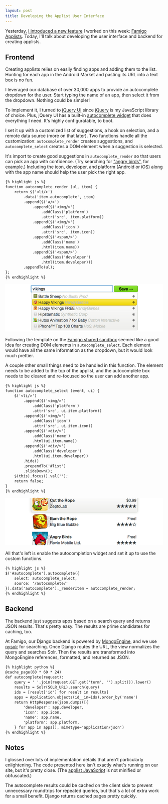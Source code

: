 ```yaml
---
layout: post
title: Developing the Applist User Interface
---
```


Yesterday, [I introduced a new feature][1] I worked on this week:
[Famigo Applists][2]. Today, I'll talk about developing the user
interface and backend for creating applists.

## Frontend

Creating applists relies on easily finding apps and adding them to
the list. Hunting for each app in the Android Market and pasting
its URL into a text box is no fun.

I leveraged our database of over 30,000 apps to provide an autocomplete
dropdown for the user. Start typing the name of an app, then select
it from the dropdown. Nothing could be simpler!

To implement it, I turned to [jQuery UI][3] since [jQuery][4] is
my JavaScript library of choice. Plus, jQuery UI has a built-in
[autocomplete widget][5] that does everything I need. It's highly
configuratable, to boot.

I set it up with a customized list of suggestions, a hook on
selection, and a remote data source (more on that later). Two
functions handle all the customization: `autocomplete_render` creates
suggestions, and `autocomplete_select` creates a DOM element when
a suggestion is selected.

It's import to create good suggestions in `autocomplete_render` so
that users can pick an app with confidence. (Try searching for
["angry birds"][6], for example.) Including the icon, developer,
and platform (Android or iOS) along with the app name should help
the user pick the right app.

    {% highlight js %}
    function autocomplete_render (ul, item) {
        return $('<li/>')
            .data('item.autocomplete', item)
            .append($('a/>')
                .append($('<img/>')
                    .addClass('platform')
                    .attr('src', item.platform))
                .append($('<img/>')
                    .addClass('icon')
                    .attr('src', item.icon))
                .append($('<span/>')
                    .addClass('name')
                    .html(item.name))
                .append($('<span/>')
                    .addClass('developer')
                    .html(item.developer)))
            .appendTo(ul);
    };
    {% endhighlight %}

![Screenshot of the autocomplete dropdown][7]

Following the template on the [Famigo shared sandbox][8] seemed
like a good idea for creating DOM elements in `autocomplete_select`.
Each element would have all the same information as the dropdown,
but it would look much prettier.

A couple other small things need to be handled in this function.
The element needs to be added to the top of the applist, and the
autocomplete box needs to be cleared and re-focused so the user can
add another app.

    {% highlight js %}
    function autocomplete_select (event, ui) {
        $('<li/>')
            .append($('<img/>')
                .addClass('platform')
                .attr('src', ui.item.platform))
            .append($('<img/>')
                .addClass('icon')
                .attr('src', ui.item.icon))
            .append($('<div/>')
                .addClass('name')
                .html(ui.item.name))
            .append($('<div/>')
                .addClass('developer')
                .html(ui.item.developer))
            .hide()
            .prependTo('#list')
            .slideDown();
        $(this).focus().val('');
        return false;
    }
    {% endhighlight %}

![Screenshot of an app in the applist][9]

All that's left is enable the autocompletion widget and set it up
to use the custom functions.

    {% highlight js %}
    $('#autocomplete').autocomplete({
        select: autocomplete_select,
        source: '/autocomplete/'
    }).data('autocomplete')._renderItem = autocomplete_render;
    {% endhighlight %}

## Backend

The backend just suggests apps based on a search query and returns
JSON results. That's pretty easy. The results are prime candidates
for caching, too.

At Famigo, our Django backend is powered by [MongoEngine][10], and
we use [pysolr][11] for searching. Once Django routes the URL, the
view normalizes the query and searches Solr. Then the results are
transformed into MongoEngine references, formatted, and returned
as JSON.

    {% highlight python %}
    @cache_page(60 * 60 * 24)
    def autocomplete(request):
        query = ' '.join(request.GET.get('term', '').split()).lower()
        results = Solr(SOLR_URL).search(query)
        ids = [result['id'] for result in results]
        apps = Application.objects(id__in=ids).order_by('name')
        return HttpResponse(json.dumps([{
            'developer': app.developer,
            'icon': app.icon,
            'name': app.name,
            'platform': app.platform,
        } for app in apps]), mimetype='application/json')
    {% endhighlight %}

## Notes

I glossed over lots of implementation details that aren't particularly
enlightening. The code presented here isn't exactly what's running
on our site, but it's pretty close. (The [applist JavaScript][12]
is not minified or obfuscated.)

The autocomplete results could be cached on the client side to
prevent unnecessary roundtrips for repeated queries, but that's a
lot of extra work for a small benefit. Django returns cached pages
pretty quickly.

[1]: /2011/11/02/applists-playlists-for-your-apps/
[2]: http://www.famigo.com/applist/
[3]: http://jqueryui.com/
[4]: http://jquery.com/
[5]: http://jqueryui.com/demos/autocomplete/
[6]: https://market.android.com/search?q=angry+birds
[7]: /static/images/2011-11-02-figure-1.png
[8]: http://www.famigo.com/family/TkhYNRMsAG1JYT0fCBMNASkZZW0CbCxa/sandbox/
[9]: /static/images/2011-11-02-figure-2.png
[10]: http://mongoengine.org/
[11]: https://github.com/toastdriven/pysolr/
[12]: http://www.famigo.com/static/scripts/applist.js
